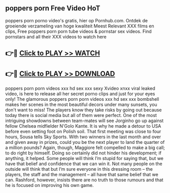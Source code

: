 ## poppers porn Free Video HoT 

poppers porn porno video's gratis, hier op Pornhub.com. Ontdek de groeiende verzameling van hoge kwaliteit Meest Relevant XXX films en clips,
Free poppers porn porn tube videos & pornstar sex videos. Find pornstars and all their XXX videos to watch here


## 👉🔴 [Click to PLAY >> WATCH](http://us.freeplayer.one?title=poppers_porn&ref=16D)

## 👉🔴 [Click to PLAY >> DOWNLOAD](http://us.freeplayer.one?title=poppers_porn&ref=16D)


poppers porn porn videos xxx hd sex xxx sexy Xvideo xnxx viral leaked video, is here to release all her secret porno clips and just for your eyes only! The glamorous poppers porn porn videos xxx hd sex xxx bombshell makes her scenes in the most beautiful decors under many sunsets, you don't want to miss! The players know they take risks by going out because today there is social media but all of them were perfect. One of the most intriguing showdowns between team-mates will see Jorginho go up against fellow Chelsea midfielder N'Golo Kante. It is why he made a detour to USA before even setting foot on Polish soil. That first meeting was close to four hours, Sousa tells Sky Sports. With two winners in the last month and over and given away in prizes, could you be the next player to land the quarter of a million pounds? Again, though, Maggiore felt compelled to make a big call; to do right by himself. Doing so certainly did not hinder his development; if anything, it helped. Some people will think I’m stupid for saying that, but we have that belief and confidence that we can win it. Not many people on the outside will think that but I’m sure everyone in this dressing room – the players, the staff and the management – all have that same belief that we can. Rashford, however, insists there are no truth to those rumours and that he is focused on improving his own game.